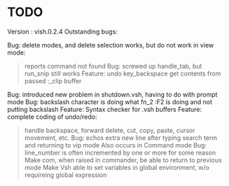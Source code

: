# TODO

Version : vish.0.2.4
Outstanding bugs:

Bug: delete modes, and delete selection works, but do not work in view mode:
  > reports command not found
Bug: screwed up handle_tab, but run_snip still works
Feature: undo key_backspace get contents from passed :_clip buffer

Bug: introduced new problem in shutdown.vsh, having to do with  prompt mode
Bug: backslash character is doing what fn_2 :F2 is doing and not putting backslash
Feature: Syntax checker for .vsh buffers
Feature: complete coding of undo/redo:
> handle backspace, forward delete, cut, copy, paste, cursor movement, etc.
Bug: echos extra new line after typing search term and returning to vip mode
> Also occurs in Command mode
Bug: line_number is often incremented by one or more for some reason
Make com, when raised in commander, be able to return to previous mode
Make Vsh able to set variables in global environment, w/o requireing global expression

